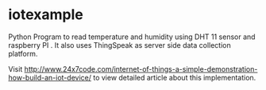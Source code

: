 # iotexample
Python Program to read temperature and humidity using DHT 11 sensor and raspberry PI . It also uses ThingSpeak as server side data collection platform.

Visit http://www.24x7code.com/internet-of-things-a-simple-demonstration-how-build-an-iot-device/ to view detailed article about this implementation. 
